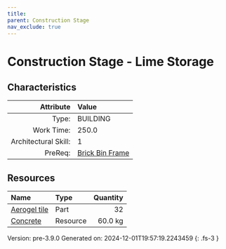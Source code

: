 ```yaml
---
title: 
parent: Construction Stage
nav_exclude: true
---
```

# Construction Stage - Lime Storage


## Characteristics

| Attribute      | Value |
|--------:|:------|
|Type:|BUILDING|
|Work Time:|250.0|
|Architectural Skill:|1|
|PreReq:|[Brick Bin Frame](../construction/brick-bin-frame.html)|

## Resources

| Name | Type | Quantity |
|:-----|:-----|-----:|
|[Aerogel tile](../part/aerogel-tile.html)|Part|32|
|[Concrete](../resource/concrete.html)|Resource|60.0 kg|



Version: pre-3.9.0 Generated on: 2024-12-01T19:57:19.2243459
{: .fs-3 }